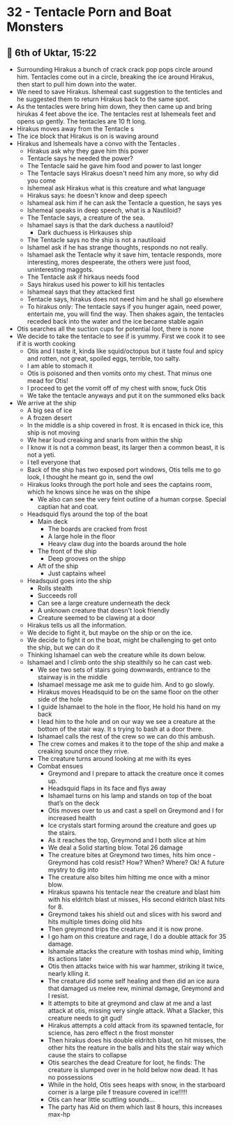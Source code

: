 # 32 - Tentacle Porn and Boat Monsters

## 📅 6th of Uktar, 15:22

- Surrounding Hirakus a bunch of crack crack pop pops circle around him. Tentacles come out in a circle, breaking the ice around Hirakus, then start to pull him down into the water.
- We need to save Hirakus. Ishemeal cast suggestion to the tenticles and he suggested them to return Hirakus back to the same spot.
- As the tentacles were bring him down, they then came up and bring hirukas 4 feet above the ice.  The tentacles rest at Ishemeals feet and opens up gently. The tentacles are 10 ft long.
- Hirakus moves away from the Tentacle s
- The ice block that Hirakus is on is waving around
- Hirakus and Ishemeals have a convo with the Tentacles .
  - Hirakus ask why they gave him this power
  - Tentacle says he needed the power?
  - The Tentacle said he gave him food and power to last longer
  - The Tentacle says Hirakus doesn't need him any more, so why did you come
  - Ishemeal ask Hirakus what is this creature and what language
  - Hirakus says: he doesn't know and deep speech
  - Ishameal ask him if he can ask the Tentacle a question, he says yes
  - Ishemeal speaks in deep speech, what is a Nautiloid?
  - The Tentacle says, a creature of the sea.
  - Ishamael says is that the dark duchess a nautiloid?
    - Dark duchuess is Hirkauses ship
  - The Tentacle says no the ship is not a nautiloaid
  - Ishamel ask if he has strange thoughts, responds no not really.
  - Ishamael ask the Tentacle why it save him, tentacle responds, more interesting, mores despeerate, the others were just food, uninteresting maggots.
  - The Tentacle ask if hirkaus needs food
  - Says hirakus used his power to kill his tentacles
  - Ishameal says that they attacked first
  - Tentacle says, hirakus does not need him and he shall go elsewhere
  - To hirakus only: The tentacle says if you hunger again, need power, entertain me, you will find the way. Then shakes again, the tentacles receded back into the water and the ice became stable again
- Otis searches all the suction cups for potential loot, there is none
- We decide to take the tentacle to see if is yummy. First we cook it to see if it is worth cooking
  - Otis and I taste it, kinda like squid/octopus but it taste foul and spicy and rotten, not great, spoiled eggs, terrible, too salty.
  - I am able to stomach it
  - Otis is poisoned and then vomits onto my chest. That minus one mead for Otis!
  - I proceed to get the vomit off of my chest with snow, fuck Otis
  - We take the tentacle anyways and put it on the summoned elks back
- We arrive at the ship
  - A big sea of ice
  - A frozen desert
  - In the middle is a ship covered in frost. It is encased in thick ice, this ship is not moving
  - We hear loud creaking and snarls from within the ship
  - I know it is not a common beast, its larger then a common beast, it is not a yeti.
  - I tell everyone that
  - Back of the ship has two exposed port windows, Otis tells me to go look, I thought he meant go in, send the owl
  - Hirakus looks through the port hole and sees the captains room, which he knows since he was on the shipe
    - We also can see the very feint outline of a human corpse. Special captian hat and coat.
  - Headsquid flys around the top of the boat
    - Main deck
      - The boards are cracked from frost
      - A large hole in the floor
      - Heavy claw dug into the boards around the hole
    - The front of the ship
      - Deep grooves on the shipp
    - Aft of the ship
      - Just captains wheel
  - Headsquid goes into the ship
    - Rolls stealth
    - Succeeds roll
    - Can see a large creature underneath the deck
    - A unknown creature that doesn't look friendly
    - Creature seemed to be clawing at a door
  - Hirakus tells us all the information.
  - We decide to fight it, but maybe on the ship or on the ice.
  - We decide to fight it on the boat, might be challenging to get onto the ship, but we can do it
  - Thinking Ishamael can web the creature while its down below.
  - Ishamael and I climb onto the ship stealthily so he can cast web.
    - We see two sets of stairs  going downwards, entrance to the stairway is in the middle
    - Ishamael message me ask me to guide him. And to go slowly.
    - Hirakus moves Headsquid to be on the same floor on the other side of the hole
    - I guide Ishamael to the hole in the floor, He hold his hand on my back
    - I lead him to the hole and on our way we see a creature at the bottom of the stair way. It s trying to bash at a door there.
    - Ishamael calls the rest of the crew so we can do this ambush.
    - The crew comes and makes it to the tope of the ship and make a creaking sound once they rrive.
    - The creature turns around looking at me with its eyes
    - Combat ensues
      - Greymond and I prepare to attack the creature once it comes up.
      - Headsquid flaps in its face and flys away
      - Ishamael turns on his lamp and stands on top of the boat that’s on the deck
      - Otis moves over to us and cast a spell on Greymond and I for increased health
      - Ice crystals start forming around the creature and goes up the stairs.
      - As it reaches the top, Greymond and I both slice at him
      - We deal a Solid starting blow. Total 26 damage
      - The creature bites at Greymond two times, hits him once
            - Greymond has cold resist? How? When? Where? Ok! A future mystry to dig into
      - The creature also bites him hitting me once with a minor blow.
      - Hirakus spawns his tentacle near the creature and blast him with his eldritch blast ut misses, His second eldritch blast hits for 8.
      - Greymond takes his shield out and slices with his sword and hits multiple times doing olid hits
      - Then greymond trips the creature and it is now prone.
      - I go ham on this creature and rage, I do a double attack for 35 damage.
      - Ishamale attacks the creature with toshas mind whip, limiting its actions later
      - Otis then attacks twice with his war hammer, striking it twice, nearly klling it.
      - The creature did some self healing and then did an ice aura that damaged us melee rew, minimal damage, Greymond and I resist.
      - It attempts to bite at greymond and claw at me and a last attack at otis, missing very single attack. What a Slacker, this creature needs to git gud!
      - Hirakus attempts a cold attack from its spawned tentacle, for science, has zero effect n the frost monster
      - Then hirakus does his double eldritch blast, on hit misses, the other hits the reature in the balls and hits the stair way which cause the stairs to collapse
      - Otis searches the dead Creature for loot, he finds: The creature is slumped over in he hold below now dead. It has no possessions
      - While in the hold, Otis sees heaps with snow, in the starboard corner is a large pile f treasure covered in ice!!!!!
      - Otis can hear little scuttling sounds...
      - The party has Aid on them which last 8 hours, this increases max-hp
